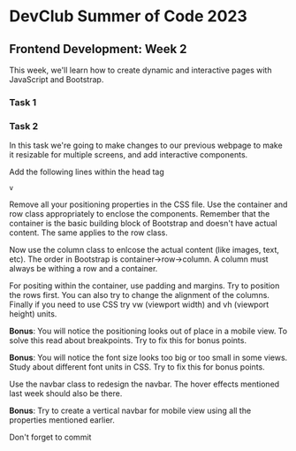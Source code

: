 # DevClub Summer of Code 2023

## Frontend Development: Week 2

This week, we'll learn how to create dynamic and interactive pages with JavaScript and Bootstrap.

### Task 1

### Task 2

In this task we're going to make changes to our previous webpage to make it resizable for multiple screens, and add interactive components. 

Add the following lines within the head tag
```
v
```

Remove all your positioning properties in the CSS file. Use the container and row class appropriately to enclose the components. Remember that the container is the basic building block of Bootstrap and doesn't have actual content. The same applies to the row class.  

Now use the column class to enlcose the actual content (like images, text, etc). The order in Bootstrap is container->row->column. A column must always be withing a row and a container. 

For positing within the container, use padding and margins. Try to position the rows first. You can also try to change the alignment of the columns. Finally if you need to use CSS try vw (viewport width) and vh (viewport height) units. 

**Bonus**: You will notice the positioning looks out of place in a mobile view. To solve this read about breakpoints. Try to fix this for bonus points.

**Bonus**: You will notice the font size looks too big or too small in some views. Study about different font units in CSS. Try to fix this for bonus points.

Use the navbar class to redesign the navbar. The hover effects mentioned last week should also be there. 

**Bonus**: Try to create a vertical navbar for mobile view using all the properties mentioned earlier.

Don't forget to commit 
